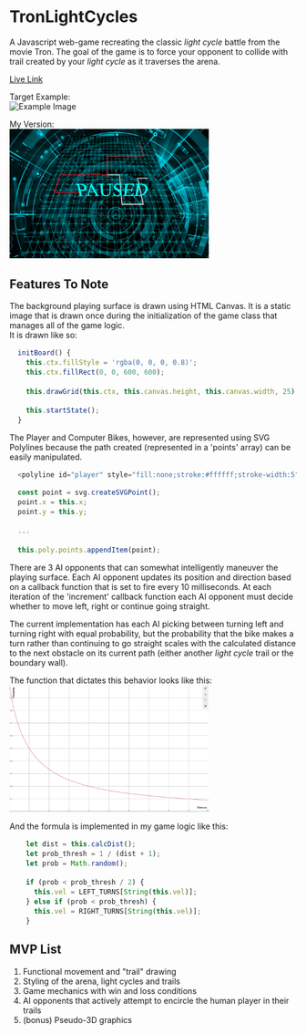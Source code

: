 # TronLightCycles   

A Javascript web-game recreating the classic _light cycle_ battle from the movie Tron. The goal of the game is to force your opponent to collide with trail created by your _light cycle_ as it traverses the arena.

[Live Link](https://musicpulpite.github.io/TronLightCycles/)

Target Example:  
![Example Image](https://i1.wp.com/www.theunheardnerd.com/wp-content/uploads/2016/04/Encom-Banner.png?fit=940%2C441&resize=350%2C200)

My Version:  
<img src="tron_game_screenshot.png" width="350">

##  Features To Note  
The background playing surface is drawn using HTML Canvas. It is a static image that is drawn once during the initialization of the game class that manages all of the game logic.  
It is drawn like so: 

```javascript
  initBoard() {
    this.ctx.fillStyle = 'rgba(0, 0, 0, 0.8)';
    this.ctx.fillRect(0, 0, 600, 600);

    this.drawGrid(this.ctx, this.canvas.height, this.canvas.width, 25);

    this.startState();
  }
```

The Player and Computer Bikes, however, are represented using SVG Polylines because the path created (represented in a 'points' array) can be easily manipulated. 

```javascript
  <polyline id="player" style="fill:none;stroke:#ffffff;stroke-width:5"/>
```

```javascript
  const point = svg.createSVGPoint();
  point.x = this.x;
  point.y = this.y;
  
  ...
   
  this.poly.points.appendItem(point);
```

There are 3 AI opponents that can somewhat intelligently maneuver the playing surface. Each AI opponent updates its position and direction based on a callback function that is set to fire every 10 milliseconds. At each iteration of the 'increment' callback function each AI opponent must decide whether to move left, right or continue going straight.  

The current implementation has each AI picking between turning left and turning right with equal probability, but the probability that the bike makes a turn rather than continuing to go straight scales with the calculated distance to the next obstacle on its current path (either another _light cycle_ trail or the boundary wall).  

The function that dictates this behavior looks like this:  
<img src="turn_prob_function.png" width="350">

And the formula is implemented in my game logic like this:  
```javascript
    let dist = this.calcDist();
    let prob_thresh = 1 / (dist + 1);
    let prob = Math.random();

    if (prob < prob_thresh / 2) {
      this.vel = LEFT_TURNS[String(this.vel)];
    } else if (prob < prob_thresh) {
      this.vel = RIGHT_TURNS[String(this.vel)];
    }
```

## MVP List  
1. Functional movement and "trail" drawing
2. Styling of the arena, light cycles and trails
3. Game mechanics with win and loss conditions
4. AI opponents that actively attempt to encircle the human player in their trails
5. (bonus) Pseudo-3D graphics   
